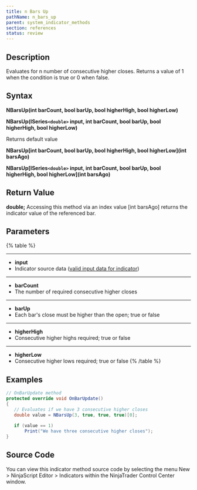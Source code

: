 ```yaml
---
title: n Bars Up
pathName: n_bars_up
parent: system_indicator_methods
section: references
status: review
---
```


## Description

Evaluates for n number of consecutive higher closes. Returns a value of 1 when the condition is true or 0 when false.

## Syntax

**NBarsUp(int barCount, bool barUp, bool higherHigh, bool higherLow)**  

**NBarsUp(ISeries`<double>` input, int barCount, bool barUp, bool higherHigh, bool higherLow)**

Returns default value  

**NBarsUp[int barCount, bool barUp, bool higherHigh, bool higherLow](int barsAgo)**  

**NBarsUp[ISeries`<double>` input, int barCount, bool barUp, bool higherHigh, bool higherLow](int barsAgo)**

## Return Value

**double;** Accessing this method via an index value [int barsAgo] returns the indicator value of the referenced bar.

## Parameters

{% table %}

---

* **input**
* Indicator source data ([valid input data for indicator](valid_input_data_for_indicator.md))

---

* **barCount**
* The number of required consecutive higher closes

---

* **barUp**
* Each bar's close must be higher than the open; true or false

---

* **higherHigh**
* Consecutive higher highs required; true or false

---

* **higherLow**
* Consecutive higher lows required; true or false
{% /table %}

## Examples

```csharp
// OnBarUpdate method
protected override void OnBarUpdate()
{
   // Evaluates if we have 3 consecutive higher closes
   double value = NBarsUp(3, true, true, true)[0];
 
   if (value == 1)
       Print("We have three consecutive higher closes");
}
```

## Source Code

You can view this indicator method source code by selecting the menu New > NinjaScript Editor > Indicators within the NinjaTrader Control Center window.
